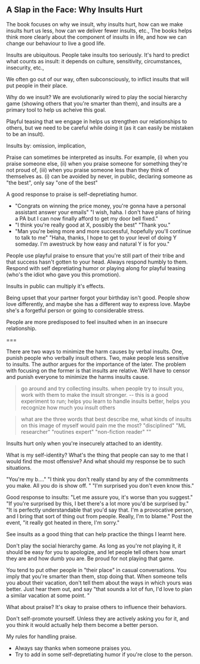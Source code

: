 ## A Slap in the Face: Why Insults Hurt

The book focuses on why we insult, why insults hurt, how can we make insults hurt us less, how can we deliver fewer insults, etc., The books helps think more clearly about the component of insults in life, and how we can change our behaviour to live a good life. 

Insults are ubiquitous. People take insults too seriously. It's hard to predict what counts as insult: it depends on culture, sensitivity, circumstances,  insecurity, etc., 

We often go out of our way, often subconsciously, to inflict insults that will put people in their place. 

Why do we insult? We are evolutionarily wired to play the social hierarchy game (showing others that you're smarter than them), and insults are a primary tool to help us acheive this goal. 

Playful teasing that we engage in helps us strengthen our relationships to others, but we need to be careful while doing it (as it can easily be mistaken to be an insult).

Insults by: omission, implication, 

Praise can sometimes be interpreted as insults. For example, (i) when you praise someone else, (ii) when you praise someone for something they're not proud of, (iii) when you praise someone less than they think of themselves as. (i) can be avoided by never, in public, declaring someone as "the best", only say "one of the best"

A good response to praise is self-depretiating humor. 
- "Congrats on winning the price money, you're gonna have a personal assistant answer your emails" "I wish, haha. I don't have plans of hiring a PA but I can now finally afford to get my door bell fixed."
- "I think you're really good at X, possibly the best" "Thank you."
- "Man you're being more and more successful, hopefully you'll continue to talk to me" "Haha, thanks, I hope to get to your level of doing Y someday. I'm awestruck by how easy and natural Y is for you."

People use playful praise to ensure that you're still part of their tribe and that success hasn't gotten to your head. Always respond humbly to them. Respond with self depretiating humor or playing along for playful teasing (who's the idiot who gave you this promotion).

Insults in public can multiply it's effects. 

Being upset that your partner forgot your birthday isn't good. People show love differently, and maybe she has a different way to express love. Maybe she's a forgetful person or going to considerable stress. 

People are more predisposed to feel insulted when in an insecure relationship. 

===


There are two ways to minimize the harm causes by verbal insults. One, punish people who verbally insult others. Two, make people less sensitive to insults. The author argues for the importance of the later. The problem with focusing on the former is that insults are relative. We'll have to censor and punish everyone to minimize the harms insults cause. 





> go around and try collecting insults. when people try to insult you, work with them to make the insult stronger. -- this is a good experiment to run; helps you learn to handle insults better, helps you recognize how much you insult others

> what are the three words that best describe me, what kinds of insults on this image of myself would pain me the most?
"disciplined" "ML researcher" "routines expert" "non-fiction reader" ""

Insults hurt only when you're insecurely attached to an identity. 

What is my self-identity? What's the thing that people can say to me that I would find the most offensive? And what should my response be to such situations.

"You're my b...."
"I think you don't really stand by any of the commitments you make. All you do is show off. "
"I'm surprised you don't even know this."

Good response to insults:
"Let me assure you, it's worse than you suggest."
"If you're surprised by this, I bet there's a lot more you'd be surprised by."
"It is perfectly understandable that you'd say that. I'm a provocative person, and I bring that sort of thing out from people. Really, I'm to blame."
Post the event, "it really got heated in there, I'm sorry."

See insults as a good thing that can help practice the things I learnt here. 

Don't play the social hierarchy game. As long as you're not playing it, it should be easy for you to apologize, and let people tell others how smart they are and how dumb you are. Be proud for not playing that game.

You tend to put other people in "their place" in casual conversations. You imply that you're smarter than them, stop doing that. When someone tells you about their vacation, don't tell them about the ways in which yours was better. Just hear them out, and say "that sounds a lot of fun, I'd love to plan a similar vacation at some point. "

What about praise? It's okay to praise others to influence their behaviors. 

Don't self-promote yourself. Unless they are actively asking you for it, and you think it would actually help them become a better person. 

My rules for handling praise.
- Always say thanks when someone praises you.
- Try to add in some self-depretiating humor if you're close to the person. 